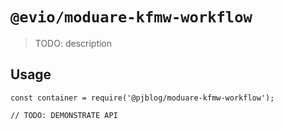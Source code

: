# `@evio/moduare-kfmw-workflow`

> TODO: description

## Usage

```
const container = require('@pjblog/moduare-kfmw-workflow');

// TODO: DEMONSTRATE API
```